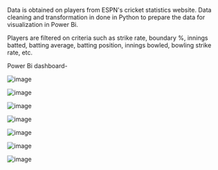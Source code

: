 Data is obtained on players from ESPN's cricket statistics website. Data cleaning and transformation in done in Python to prepare the data for visualization in Power Bi.

Players are filtered on criteria such as strike rate, boundary %,  innings batted, batting average, batting position, innings bowled, bowling strike rate, etc.

Power Bi dashboard-

![image](https://github.com/user-attachments/assets/46095e3e-dfed-476d-9247-07b16e41fc92)


![image](https://github.com/user-attachments/assets/b001cdd7-b515-4582-9ede-60d0b6f27dc1)


![image](https://github.com/user-attachments/assets/bbd278a8-312d-4dc0-8361-4aada7bb4d1f)


![image](https://github.com/user-attachments/assets/1159af12-9bf5-4a3b-9296-122179b86e73)


![image](https://github.com/user-attachments/assets/e7cbbf94-6d97-4bf1-846e-7d56cee7fa6f)


![image](https://github.com/user-attachments/assets/ac506678-824b-480c-9b6e-d58cee2d06d0)


![image](https://github.com/user-attachments/assets/3f1b502a-404a-4928-ab46-cbdd06cae2c0)
